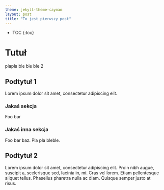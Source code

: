 ```yaml
---
theme: jekyll-theme-cayman
layout: post
title: "To jest pierwszy post"
---
```



* TOC
{:toc}

# Tutuł

plapla ble ble ble 2

## Podtytuł 1

Lorem ipsum dolor sit amet, consectetur adipiscing elit.

### Jakaś sekcja

Foo bar

### Jakaś inna sekcja

Foo bar baz. Pla pla bleble.


## Podtytuł 2

Lorem ipsum dolor sit amet, consectetur adipiscing elit. 
Proin nibh augue, suscipit a, scelerisque sed, lacinia in, mi. 
Cras vel lorem. Etiam pellentesque aliquet tellus.
Phasellus pharetra nulla ac diam. Quisque semper justo at risus.
